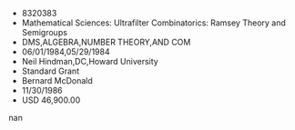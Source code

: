 
* 8320383
* Mathematical Sciences: Ultrafilter Combinatorics: Ramsey Theory and Semigroups
* DMS,ALGEBRA,NUMBER THEORY,AND COM
* 06/01/1984,05/29/1984
* Neil Hindman,DC,Howard University
* Standard Grant
* Bernard McDonald
* 11/30/1986
* USD 46,900.00

nan
